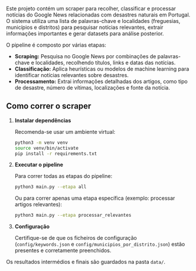 Este projeto contém um scraper para recolher, classificar e processar notícias do Google News relacionadas com desastres naturais em Portugal. O sistema utiliza uma lista de palavras-chave e localidades (freguesias, municípios e distritos) para pesquisar notícias relevantes, extrair informações importantes e gerar datasets para análise posterior.

O pipeline é composto por várias etapas:
- **Scraping:** Pesquisa no Google News por combinações de palavras-chave e localidades, recolhendo títulos, links e datas das notícias.
- **Classificação:** Aplica heurísticas ou modelos de machine learning para identificar notícias relevantes sobre desastres.
- **Processamento:** Extrai informações detalhadas dos artigos, como tipo de desastre, número de vítimas, localizações e fonte da notícia.

## Como correr o scraper

1. **Instalar dependências**
   
   Recomenda-se usar um ambiente virtual:
   ```bash
   python3 -m venv venv
   source venv/bin/activate
   pip install -r requirements.txt
   ```

2. **Executar o pipeline**
   
   Para correr todas as etapas do pipeline:
   ```bash
   python3 main.py --etapa all
   ```
   Ou para correr apenas uma etapa específica (exemplo: processar artigos relevantes):
   ```bash
   python3 main.py --etapa processar_relevantes
   ```

3. **Configuração**
   
   Certifique-se de que os ficheiros de configuração (`config/keywords.json` e `config/municipios_por_distrito.json`) estão presentes e corretamente preenchidos.

Os resultados intermédios e finais são guardados na pasta `data/`.

